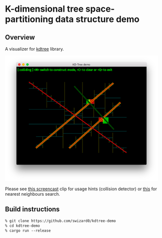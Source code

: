 # K-dimensional tree space-partitioning data structure demo

## Overview

A visualizer for [kdtree](https://github.com/swizard0/kdtree) library.

![kdtree visualizer](images/screenshot_00.png "KD-Tree visualizer")

Please see [this screencast](https://youtu.be/llYTyatH1ps) clip for usage hints (collision detector) or [this](https://youtu.be/zXnJgRj0zdQ) for nearest neighbours search.

## Build instructions

```
% git clone https://github.com/swizard0/kdtree-demo
% cd kdtree-demo
% cargo run --release
```
